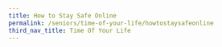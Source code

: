 ```yaml
---
title: How to Stay Safe Online
permalink: /seniors/time-of-your-life/howtostaysafeonline
third_nav_title: Time Of Your Life
---
```

